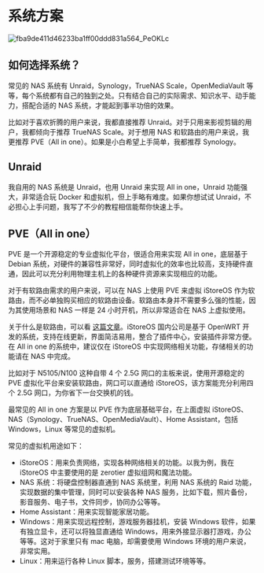 # 系统方案

![fba9de411d46233ba1ff00ddd831a564_PeOKLc](https://img-1255332810.cos.ap-chengdu.myqcloud.com/fba9de411d46233ba1ff00ddd831a564_PeOKLc.png)

## 如何选择系统？

常见的 NAS 系统有 Unraid，Synology，TrueNAS Scale，OpenMediaVault 等等，每个系统都有自己的独到之处。只有结合自己的实际需求、知识水平、动手能力，搭配合适的 NAS 系统，才能起到事半功倍的效果。

比如对于喜欢折腾的用户来说，我都直接推荐 Unraid。对于只用来影视剪辑的用户，我都倾向于推荐 TrueNAS Scale。对于想用 NAS 和软路由的用户来说，我更推荐 PVE（All in one）。如果是小白希望上手简单，我都推荐 Synology。

## Unraid 

我自用的 NAS 系统是 Unraid，也用 Unraid 来实现 All in one，Unraid 功能强大，非常适合玩 Docker 和虚拟机，但上手略有难度。如果你想试试 Unraid，不必担心上手问题，我写了不少的教程相信能帮你快速上手。

## PVE（All in one）

PVE 是一个开源稳定的专业虚拟化平台，很适合用来实现 All in one，底层基于 Debian 系统，对硬件的兼容性非常好，同时虚拟化的效率也比较高，支持硬件直通，因此可以充分利用物理主机上的各种硬件资源来实现相应的功能。

对于有软路由需求的用户来说，可以在 NAS 上使用 PVE 来虚拟 iStoreOS 作为软路由，而不必单独购买相应的软路由设备。软路由本身并不需要多么强的性能，因为其使用场景和 NAS 一样是 24 小时开机，所以非常适合在 NAS 上虚拟使用。

关于什么是软路由，可以看 [这篇文章](https://sspai.com/post/75622)。iStoreOS 国内公司是基于 OpenWRT 开发的系统，支持在线更新，界面简洁易用，整合了插件中心，安装插件非常方便。在 All in one 的系统中，建议仅在 iStoreOS 中实现网络相关功能，存储相关的功能请在 NAS 中完成。

比如对于 N5105/N100 这种自带 4 个 2.5G 网口的主板来说，使用开源稳定的 PVE 虚拟化平台来安装软路由，网口可以直通给 iStoreOS，该方案能充分利用四个 2.5G 网口，为你省下一台交换机的钱。

最常见的 All in one 方案是以 PVE 作为底层基础平台，在上面虚拟 iStoreOS、NAS（Synology、TrueNAS、OpenMediaVault）、Home Assistant，包括 Windows，Linux 等常见的虚拟机。

常见的虚拟机用途如下：

- iStoreOS：用来负责网络，实现各种网络相关的功能。以我为例，我在 iStoreOS 中主要使用的是 zerotier 虚拟组网和魔法功能。
- NAS 系统：将硬盘控制器直通到 NAS 系统里，利用 NAS 系统的 Raid 功能，实现数据的集中管理，同时可以安装各种 NAS 服务，比如下载，照片备份，影音服务、电子书，文件同步，协同办公等等。
- Home Assistant：用来实现智能家居功能。
- Windows：用来实现远程控制，游戏服务器挂机，安装 Windows 软件，如果有独立显卡，还可以将独显直通给 Windows，用来外接显示器打游戏，办公等等。这对于家里只有 mac 电脑，却需要使用 Windows 环境的用户来说，非常实用。
- Linux：用来运行各种 Linux 脚本，服务，搭建测试环境等等。



